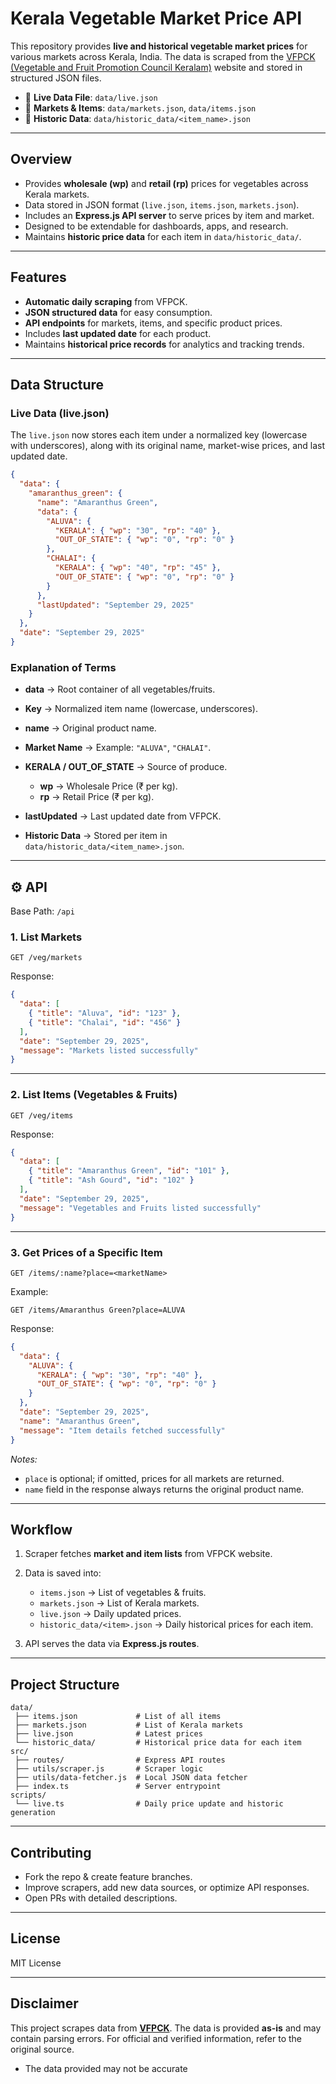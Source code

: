 # Kerala Vegetable Market Price API

This repository provides **live and historical vegetable market prices** for various markets across Kerala, India.
The data is scraped from the [VFPCK (Vegetable and Fruit Promotion Council Keralam)](https://www.vfpck.org) website and stored in structured JSON files.

- 🔗 **Live Data File**: `data/live.json`
- 🔗 **Markets & Items**: `data/markets.json`, `data/items.json`
- 🔗 **Historic Data**: `data/historic_data/<item_name>.json`

---

##  Overview

* Provides **wholesale (wp)** and **retail (rp)** prices for vegetables across Kerala markets.
* Data stored in JSON format (`live.json`, `items.json`, `markets.json`).
* Includes an **Express.js API server** to serve prices by item and market.
* Designed to be extendable for dashboards, apps, and research.
* Maintains **historic price data** for each item in `data/historic_data/`.

---

##  Features

*  **Automatic daily scraping** from VFPCK.
*  **JSON structured data** for easy consumption.
*  **API endpoints** for markets, items, and specific product prices.
*  Includes **last updated date** for each product.
*  Maintains **historical price records** for analytics and tracking trends.

---

##  Data Structure

### **Live Data (live.json)**

The `live.json` now stores each item under a normalized key (lowercase with underscores), along with its original name, market-wise prices, and last updated date.

```json
{
  "data": {
    "amaranthus_green": {
      "name": "Amaranthus Green",
      "data": {
        "ALUVA": {
          "KERALA": { "wp": "30", "rp": "40" },
          "OUT_OF_STATE": { "wp": "0", "rp": "0" }
        },
        "CHALAI": {
          "KERALA": { "wp": "40", "rp": "45" },
          "OUT_OF_STATE": { "wp": "0", "rp": "0" }
        }
      },
      "lastUpdated": "September 29, 2025"
    }
  },
  "date": "September 29, 2025"
}
```

### Explanation of Terms

* **data** → Root container of all vegetables/fruits.
* **Key** → Normalized item name (lowercase, underscores).
* **name** → Original product name.
* **Market Name** → Example: `"ALUVA"`, `"CHALAI"`.
* **KERALA / OUT_OF_STATE** → Source of produce.

  * **wp** → Wholesale Price (₹ per kg).
  * **rp** → Retail Price (₹ per kg).
* **lastUpdated** → Last updated date from VFPCK.
* **Historic Data** → Stored per item in `data/historic_data/<item_name>.json`.

---

## ⚙️ API

Base Path: `/api`

### **1. List Markets**

```
GET /veg/markets
```

Response:

```json
{
  "data": [
    { "title": "Aluva", "id": "123" },
    { "title": "Chalai", "id": "456" }
  ],
  "date": "September 29, 2025",
  "message": "Markets listed successfully"
}
```

---

### **2. List Items (Vegetables & Fruits)**

```
GET /veg/items
```

Response:

```json
{
  "data": [
    { "title": "Amaranthus Green", "id": "101" },
    { "title": "Ash Gourd", "id": "102" }
  ],
  "date": "September 29, 2025",
  "message": "Vegetables and Fruits listed successfully"
}
```

---

### **3. Get Prices of a Specific Item**

```
GET /items/:name?place=<marketName>
```

Example:

```
GET /items/Amaranthus Green?place=ALUVA
```

Response:

```json
{
  "data": {
    "ALUVA": {
      "KERALA": { "wp": "30", "rp": "40" },
      "OUT_OF_STATE": { "wp": "0", "rp": "0" }
    }
  },
  "date": "September 29, 2025",
  "name": "Amaranthus Green",
  "message": "Item details fetched successfully"
}
```

*Notes:*

* `place` is optional; if omitted, prices for all markets are returned.
* `name` field in the response always returns the original product name.

---

##  Workflow

1. Scraper fetches **market and item lists** from VFPCK website.

2. Data is saved into:

   * `items.json` → List of vegetables & fruits.
   * `markets.json` → List of Kerala markets.
   * `live.json` → Daily updated prices.
   * `historic_data/<item>.json` → Daily historical prices for each item.

3. API serves the data via **Express.js routes**.

---

##  Project Structure

```
data/
 ├── items.json             # List of all items
 ├── markets.json           # List of Kerala markets
 ├── live.json              # Latest prices
 └── historic_data/         # Historical price data for each item
src/
 ├── routes/                # Express API routes
 ├── utils/scraper.js       # Scraper logic
 ├── utils/data-fetcher.js  # Local JSON data fetcher
 ├── index.ts               # Server entrypoint
scripts/
 └── live.ts                # Daily price update and historic generation
```

---

##  Contributing

* Fork the repo & create feature branches.
* Improve scrapers, add new data sources, or optimize API responses.
* Open PRs with detailed descriptions.

---

##  License

MIT License

---

##  Disclaimer

This project scrapes data from **[VFPCK](https://www.vfpck.org)**.
The data is provided **as-is** and may contain parsing errors. For official and verified information, refer to the original source.
- The data provided may not be accurate

